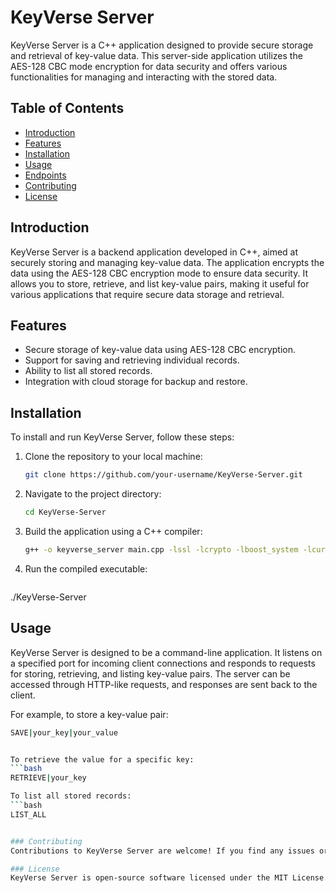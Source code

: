 # KeyVerse Server

KeyVerse Server is a C++ application designed to provide secure storage and retrieval of key-value data. This server-side application utilizes the AES-128 CBC mode encryption for data security and offers various functionalities for managing and interacting with the stored data.

## Table of Contents

- [Introduction](#introduction)
- [Features](#features)
- [Installation](#installation)
- [Usage](#usage)
- [Endpoints](#endpoints)
- [Contributing](#contributing)
- [License](#license)

## Introduction

KeyVerse Server is a backend application developed in C++, aimed at securely storing and managing key-value data. The application encrypts the data using the AES-128 CBC encryption mode to ensure data security. It allows you to store, retrieve, and list key-value pairs, making it useful for various applications that require secure data storage and retrieval.

## Features

- Secure storage of key-value data using AES-128 CBC encryption.
- Support for saving and retrieving individual records.
- Ability to list all stored records.
- Integration with cloud storage for backup and restore.

## Installation

To install and run KeyVerse Server, follow these steps:

1. Clone the repository to your local machine:

   ```bash
   git clone https://github.com/your-username/KeyVerse-Server.git

2. Navigate to the project directory:
   
   ```bash
   cd KeyVerse-Server

3. Build the application using a C++ compiler:
 
   ```bash
   g++ -o keyverse_server main.cpp -lssl -lcrypto -lboost_system -lcurl

4. Run the compiled executable:
    
   ```bash
 ./KeyVerse-Server


## Usage

KeyVerse Server is designed to be a command-line application. It listens on a specified port for incoming client connections and responds to requests for storing, retrieving, and listing key-value pairs. The server can be accessed through HTTP-like requests, and responses are sent back to the client.

For example, to store a key-value pair:
 ```bash
SAVE|your_key|your_value


To retrieve the value for a specific key:
 ```bash
RETRIEVE|your_key

To list all stored records:
 ```bash
LIST_ALL


### Contributing
Contributions to KeyVerse Server are welcome! If you find any issues or have suggestions for improvements, feel free to submit a pull request or create an issue in the repository.

### License
KeyVerse Server is open-source software licensed under the MIT License. Feel free to use, modify, and distribute the software according to the terms of the license.



